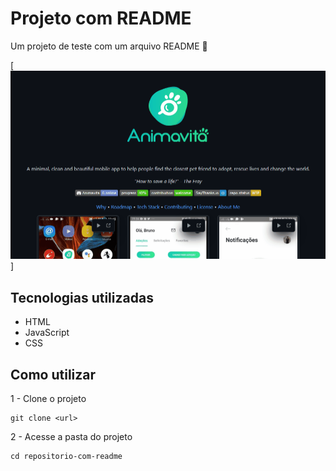 # Projeto com README
Um projeto de teste com um arquivo README 📄

[<img src="./tela.gif" alt="gif da tela inicial do projeto teste">]

## Tecnologias utilizadas
- HTML
- JavaScript
- CSS

## Como utilizar
1 - Clone o projeto
```
git clone <url>
```
2 - Acesse a pasta do projeto
```
cd repositorio-com-readme
```